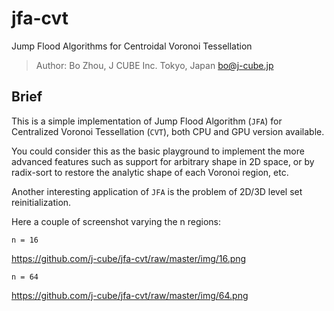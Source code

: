 # jfa-cvt
Jump Flood Algorithms for Centroidal Voronoi Tessellation

> Author: Bo Zhou, J CUBE Inc. Tokyo, Japan
>         <bo@j-cube.jp>


## Brief

This is a simple implementation of Jump Flood Algorithm (`JFA`) for Centralized Voronoi Tessellation (`CVT`), both CPU and GPU version available.

You could consider this as the basic playground to implement the more advanced features such as support for arbitrary shape in 2D space, or by radix-sort to restore the analytic shape of each Voronoi region, etc.

Another interesting application of `JFA` is the problem of 2D/3D level set reinitialization.

Here a couple of screenshot varying the n regions:

```n = 16```

  https://github.com/j-cube/jfa-cvt/raw/master/img/16.png

```n = 64```

  https://github.com/j-cube/jfa-cvt/raw/master/img/64.png
